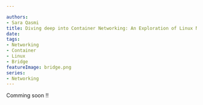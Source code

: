 ```yaml
---

authors:
- Sara Qasmi
title: Diving deep into Container Networking: An Exploration of Linux Network Namespace and Bridge Network
date: 
tags:
- Networking
- Container
- Linux
- Bridge
featureImage: bridge.png
series:
- Networking
---
```


Comming soon !!